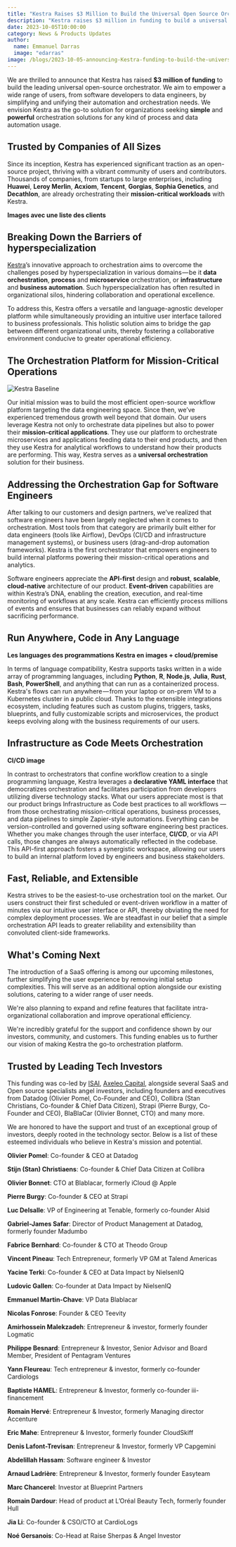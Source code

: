 ```yaml
---
title: "Kestra Raises $3 Million to Build the Universal Open Source Orchestration Solution for All Engineers"
description: "Kestra raises $3 million in funding to build a universal open-source orchestration platform, empowering software and data engineers across industries."
date: 2023-10-05T10:00:00
category: News & Products Updates
author:
  name: Emmanuel Darras
  image: "edarras"
image: /blogs/2023-10-05-announcing-Kestra-funding-to-build-the-universal-open-source-orchestrator.jpg
---
```


We are thrilled to announce that Kestra has raised **$3 million of funding** to build the leading universal open-source orchestrator. We aim to empower a wide range of users, from software developers to data engineers, by simplifying and unifying their automation and orchestration needs. We envision Kestra as the go-to solution for organizations seeking **simple** and **powerful** orchestration solutions for any kind of process and data automation usage.

## Trusted by Companies of All Sizes

Since its inception, Kestra has experienced significant traction as an open-source project, thriving with a vibrant community of users and contributors. Thousands of companies, from startups to large enterprises, including **Huawei**, **Leroy Merlin**, **Acxiom**, **Tencent**, **Gorgias**, **Sophia Genetics**, and **Decathlon**, are already orchestrating their **mission-critical workloads** with Kestra.

**Images avec une liste des clients**

## Breaking Down the Barriers of hyperspecialization

[Kestra](https://github.com/kestra-io/kestra)’s innovative approach to orchestration aims to overcome the challenges posed by hyperspecialization in various domains — be it **data orchestration**, **process** and **microservice** orchestration, or **infrastructure** and **business automation**. Such hyperspecialization has often resulted in organizational silos, hindering collaboration and operational excellence.

To address this, Kestra offers a versatile and language-agnostic developer platform while simultaneously providing an intuitive user interface tailored to business professionals. This holistic solution aims to bridge the gap between different organizational units, thereby fostering a collaborative environment conducive to greater operational efficiency.

## The Orchestration Platform for Mission-Critical Operations

![Kestra Baseline](/blogs/2023-10-05-announcing-Kestra-funding-to-build-the-universal-open-source-orchestrator/baseline.png)

Our initial mission was to build the most efficient open-source workflow platform targeting the data engineering space. Since then, we’ve experienced tremendous growth well beyond that domain. Our users leverage Kestra not only to orchestrate data pipelines but also to power their **mission-critical applications**. They use our platform to orchestrate microservices and applications feeding data to their end products, and then they use Kestra for analytical workflows to understand how their products are performing. This way, Kestra serves as a **universal orchestration** solution for their business.

## Addressing the Orchestration Gap for Software Engineers

After talking to our customers and design partners, we’ve realized that software engineers have been largely neglected when it comes to orchestration. Most tools from that category are primarily built either for data engineers (tools like Airflow), DevOps (CI/CD and infrastructure management systems), or business users (drag-and-drop automation frameworks). Kestra is the first orchestrator that empowers engineers to build internal platforms powering their mission-critical operations and analytics.

Software engineers appreciate the **API-first** design and **robust**, **scalable**, **cloud-native** architecture of our product. **Event-driven** capabilities are within Kestra’s DNA, enabling the creation, execution, and real-time monitoring of workflows at any scale. Kestra can efficiently process millions of events and ensures that businesses can reliably expand without sacrificing performance.

## Run Anywhere, Code in Any Language

**Les languages des programmations Kestra en images + cloud/premise**

In terms of language compatibility, Kestra supports tasks written in a wide array of programming languages, including **Python**, **R**, **Node.js**, **Julia**, **Rust**, **Bash**, **PowerShell**, and anything that can run as a containerized process. Kestra's flows can run anywhere — from your laptop or on-prem VM to a Kubernetes cluster in a public cloud. Thanks to the extensible integrations ecosystem, including features such as custom plugins, triggers, tasks, blueprints, and fully customizable scripts and microservices, the product keeps evolving along with the business requirements of our users.

## Infrastructure as Code Meets Orchestration

**CI/CD image**

In contrast to orchestrators that confine workflow creation to a single programming language, Kestra leverages a **declarative YAML interface** that democratizes orchestration and facilitates participation from developers utilizing diverse technology stacks. What our users appreciate most is that our product brings Infrastructure as Code best practices to all workflows — from those orchestrating mission-critical operations, business processes, and data pipelines to simple Zapier-style automations. Everything can be version-controlled and governed using software engineering best practices. Whether you make changes through the user interface, **CI/CD**, or via API calls, those changes are always automatically reflected in the codebase. This API-first approach fosters a synergistic workspace, allowing our users to build an internal platform loved by engineers and business stakeholders.

## Fast, Reliable, and Extensible

Kestra strives to be the easiest-to-use orchestration tool on the market. Our users construct their first scheduled or event-driven workflow in a matter of minutes via our intuitive user interface or API, thereby obviating the need for complex deployment processes. We are steadfast in our belief that a simple orchestration API leads to greater reliability and extensibility than convoluted client-side frameworks.

## What's Coming Next

The introduction of a SaaS offering is among our upcoming milestones, further simplifying the user experience by removing initial setup complexities. This will serve as an additional option alongside our existing solutions, catering to a wider range of user needs.

We're also planning to expand and refine features that facilitate intra-organizational collaboration and improve operational efficiency.

We're incredibly grateful for the support and confidence shown by our investors, community, and customers. This funding enables us to further our vision of making Kestra the go-to orchestration platform.

## Trusted by Leading Tech Investors

This funding was co-led by [ISAI](http://www.isai.vc/), [Axeleo Capital](https://www.axc.vc/), alongside several SaaS and Open source specialists angel investors, including founders and executives from Datadog (Olivier Pomel, Co-Founder and CEO), Collibra (Stan Christians, Co-founder & Chief Data Citizen), Strapi (Pierre Burgy, Co-Founder and CEO), BlaBlaCar (Olivier Bonnet, CTO) and many more.

We are honored to have the support and trust of an exceptional group of investors, deeply rooted in the technology sector. Below is a list of these esteemed individuals who believe in Kestra's mission and potential.

**Olivier Pomel**: Co-founder & CEO at Datadog

**Stijn (Stan) Christiaens**: Co-founder & Chief Data Citizen at Collibra

**Olivier Bonnet**: CTO at Blablacar, formerly iCloud @ Apple

**Pierre Burgy**: Co-founder & CEO at Strapi

**Luc Delsalle**: VP of Engineering at Tenable, formerly co-founder Alsid

**Gabriel-James Safar**: Director of Product Management at Datadog, formerly founder Madumbo

**Fabrice Bernhard**: Co-founder & CTO at Theodo Group

**Vincent Pineau**: Tech Entrepreneur, formerly VP GM at Talend Americas

**Yacine Terki**: Co-founder & CEO at Data Impact by NielsenIQ

**Ludovic Gallen**: Co-founder at Data Impact by NielsenIQ

**Emmanuel Martin-Chave**: VP Data Blablacar

**Nicolas Fonrose**: Founder & CEO Teevity

**Amirhossein Malekzadeh**: Entrepreneur & investor, formerly founder Logmatic

**Philippe Besnard**: Entrepreneur & Investor, Senior Advisor and Board Member, President of Pentagram Ventures

**Yann Fleureau**: Tech entrepreneur & investor, formerly co-founder Cardiologs

**Baptiste HAMEL**: Entrepreneur & Investor, formerly co-founder iii-financement

**Romain Hervé**: Entrepreneur & Investor, formerly Managing director Accenture

**Eric Mahe**: Entrepreneur & Investor, formerly founder CloudSkiff

**Denis Lafont-Trevisan**: Entrepreneur & Investor, formerly VP Capgemini

**Abdelillah Hassam**: Software engineer & Investor

**Arnaud Ladrière**: Entrepreneur & Investor, formerly founder Easyteam

**Marc Chancerel**: Investor at Blueprint Partners

**Romain Dardour**: Head of product at L’Oréal Beauty Tech, formerly founder Hull

**Jia Li**: Co-founder & CSO/CTO at CardioLogs

**Noé Gersanois**: Co-Head at Raise Sherpas & Angel Investor